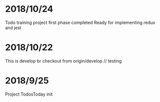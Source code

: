 # 2018/10/24
Todo training project first phase completed
Ready for implementing redux and jest

# 2018/10/22

This is develop br checkout from origin/develop // testing

# 2018/9/25

Project TodosToday init

